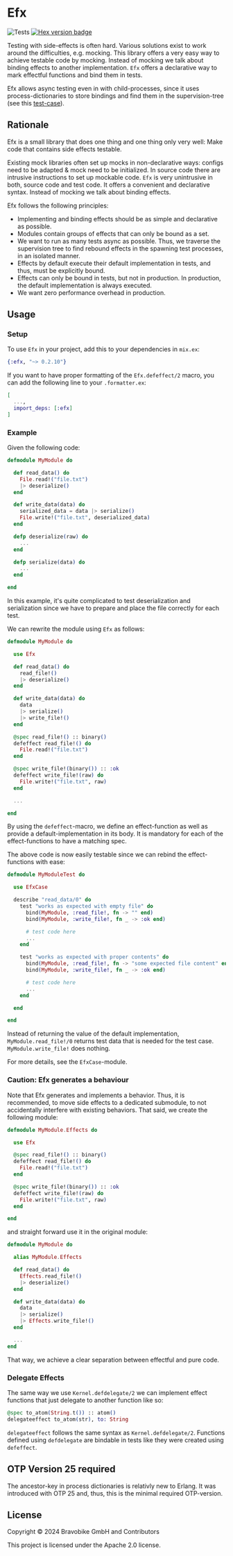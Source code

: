 # Efx

![Tests](https://github.com/bravobike/efx/actions/workflows/main.yaml/badge.svg)
[![Hex version badge](https://img.shields.io/hexpm/v/efx.svg)](https://hex.pm/packages/efx)


Testing with side-effects is often hard. Various solutions exist to work around
the difficulties, e.g. mocking. This library offers a very easy way to achieve
testable code by mocking. Instead of mocking we talk about binding effects to another implementation.
`Efx` offers a declarative way to mark effectful functions and bind them in tests.

Efx allows async testing even in with child-processes, since it uses process-dictionaries
to store bindings and find them in the supervision-tree (see this [test-case](https://github.com/bravobike/efx/blob/ffe213db51d1b55cf81dd492170d9785284f54c4/test/efx_case_test.exs#L52)).

## Rationale

Efx is a small library that does one thing and one thing only very well: Make code
that contains side effects testable.

Existing mock libraries often set up mocks in non-declarative ways: configs need
to be adapted & mock need to be initialized. In source code there are intrusive
instructions to set up mockable code. `Efx` is very unintrusive in both, source
code and test code. It offers a convenient and declarative syntax. Instead of
mocking we talk about binding effects.

Efx follows the following principles:

- Implementing and binding effects should be as simple and declarative as possible.
- Modules contain groups of effects that can only be bound as a set.
- We want to run as many tests async as possible. Thus, we traverse
  the supervision tree to find rebound effects in the spawning test processes,
  in an isolated manner.
- Effects by default execute their default implementation in tests, and thus, must be explicitly bound.
- Effects can only be bound in tests, but not in production. In production, the default implementation is always executed.
- We want zero performance overhead in production.


## Usage

### Setup

To use `Efx` in your project, add this to your dependencies in `mix.ex`:

```elixir
{:efx, "~> 0.2.10"}
```

If you want to have proper formatting of the `Efx.defeffect/2` macro, you can add
the following line to your `.formatter.ex`:

```elixir
[
  ...,
  import_deps: [:efx]
]
```

### Example

Given the following code:

```elixir
defmodule MyModule do

  def read_data() do
    File.read!("file.txt")
    |> deserialize()
  end

  def write_data(data) do
    serialized_data = data |> serialize()
    File.write!("file.txt", deserialized_data)
  end

  defp deserialize(raw) do
    ...
  end

  defp serialize(data) do
    ...
  end

end
```

In this example, it's quite complicated to test deserialization and serialization since
we have to prepare and place the file correctly for each test.

We can rewrite the module using `Efx` as follows:


```elixir
defmodule MyModule do

  use Efx

  def read_data() do
    read_file!()
    |> deserialize()
  end

  def write_data(data) do
    data
    |> serialize()
    |> write_file!()
  end

  @spec read_file!() :: binary()
  defeffect read_file!() do
    File.read!("file.txt")
  end

  @spec write_file!(binary()) :: :ok
  defeffect write_file!(raw) do
    File.write!("file.txt", raw)
  end

  ...

end
```

By using the `defeffect`-macro, we define an effect-function as well as provide
a default-implementation in its body. It is mandatory for each of the effect-functions to have a matching spec.

The above code is now easily testable since we can rebind the effect-functions with ease:

```elixir
defmodule MyModuleTest do

  use EfxCase

  describe "read_data/0" do
    test "works as expected with empty file" do
      bind(MyModule, :read_file!, fn -> "" end)
      bind(MyModule, :write_file!, fn _ -> :ok end)

      # test code here
      ...
    end

    test "works as expected with proper contents" do
      bind(MyModule, :read_file!, fn -> "some expected file content" end)
      bind(MyModule, :write_file!, fn _ -> :ok end)

      # test code here
      ...
    end

  end

end
```

Instead of returning the value of the default implementation, `MyModule.read_file!/0` returns test data that is needed for the test case. `MyModule.write_file!` does nothing.

For more details, see the `EfxCase`-module.

### Caution: Efx generates a behaviour

Note that Efx generates and implements a behavior. Thus, it is recommended, to move side effects to a dedicated submodule, to not accidentally interfere with existing behaviors.
That said, we create the following module:


```elixir
defmodule MyModule.Effects do

  use Efx

  @spec read_file!() :: binary()
  defeffect read_file!() do
    File.read!("file.txt")
  end

  @spec write_file!(binary()) :: :ok
  defeffect write_file!(raw) do
    File.write!("file.txt", raw)
  end

end
```

and straight forward use it in the original module:

```elixir
defmodule MyModule do

  alias MyModule.Effects

  def read_data() do
    Effects.read_file!()
    |> deserialize()
  end

  def write_data(data) do
    data
    |> serialize()
    |> Effects.write_file!()
  end

  ...
end
```

That way, we achieve a clear separation between effectful and pure code.

### Delegate Effects

The same way we use `Kernel.defdelegate/2` we can implement effect functions that just delegate to another function like so: 

```elixir
@spec to_atom(String.t()) :: atom()
delegateeffect to_atom(str), to: String
```

`delegateeffect` follows the same syntax as `Kernel.defdelegate/2`.
Functions defined using `defdelegate` are bindable in tests like they were created using `defeffect`.


## OTP Version 25 required

The ancestor-key in process dictionaries is relativly new to Erlang. It was introduced with OTP 25 and, thus, this is the minimal required OTP-version.

## License
Copyright © 2024 Bravobike GmbH and Contributors

This project is licensed under the Apache 2.0 license.
